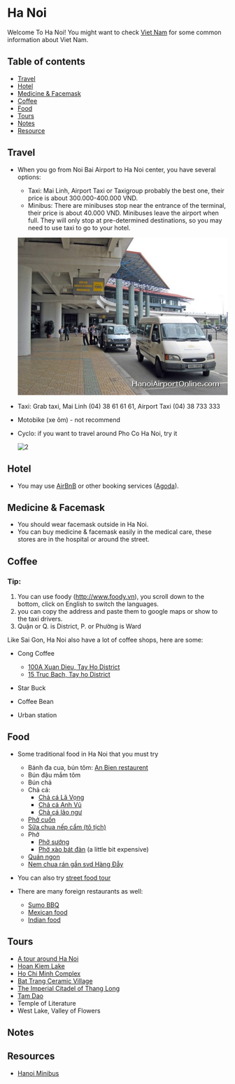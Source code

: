 # Ha Noi

Welcome To Ha Noi! You might want to check [Viet Nam](..) for some
common information about Viet Nam.

## Table of contents

- [Travel](#travel)
- [Hotel](#hotel)
- [Medicine & Facemask](#medicine--face-mask)
- [Coffee](#coffee)
- [Food](#food)
- [Tours](#tours)
- [Notes](#notes)
- [Resource](#resources)

## Travel

- When you go from Noi Bai Airport to Ha Noi center, you have several options:
  + Taxi: Mai Linh, Airport Taxi or Taxigroup probably the best one, their price
  is about 300.000-400.000 VND.
  + Minibus: There are minibuses stop near the entrance of the terminal, their
  price is about 40.000 VND. Minibuses leave the airport when full. They will
  only stop at pre-determined destinations, so you may need to use taxi to go to your
  hotel.

  ![1](https://github.com/hieuk09/place_i_know/blob/master/images/minibus.jpg)

- Taxi: Grab taxi, Mai Linh (04) 38 61 61 61, Airport Taxi (04) 38 733 333
- Motobike (xe ôm) - not recommend
- Cyclo: if you want to travel around Pho Co Ha Noi, try it

  ![2](http://www.allvietnam.com/wp-content/uploads/2015/04/xich-lo.jpg)

## Hotel

- You may use [AirBnB](www.airbnb.com) or other booking services
([Agoda](http://www.agoda.com/)).

## Medicine & Facemask

- You should wear facemask outside in Ha Noi.
- You can buy medicine & facemask easily in the medical care, these stores are
in the hospital or around the street.

## Coffee

### Tip:

1. You can use foody (http://www.foody.vn), you scroll down to the bottom, click on English to switch the languages.
2. you can copy the address and paste them to google maps or show to the taxi drivers.
3. Quận or Q. is District, P. or Phường is Ward

Like Sai Gon, Ha Noi also have a lot of coffee shops, here are some:

- Cong Coffee
  + [100A Xuan Dieu, Tay Ho District](http://www.foody.vn/ha-noi/cong-caphe-xuan-dieu)
  + [15 Truc Bach, Tay ho District](http://www.tripadvisor.co.uk/Restaurant_Review-g293924-d7299113-Reviews-Cong_caphe-Hanoi.html)

- Star Buck

- Coffee Bean

- Urban station

## Food

- Some traditional food in Ha Noi that you must try
  + Bánh đa cua, bún tôm: [An Bien restaurent](http://www.foody.vn/ha-noi/an-bien-banh-da-cua)
  + Bún đậu mắm tôm
  + Bún chả
  + Chả cá:
    * [Chả cá Lã Vọng](http://www.tripadvisor.com.vn/Restaurant_Review-g293924-d808374-Reviews-Cha_Ca_La_Vong-Hanoi.html)
    * [Chả cá Anh Vũ](http://www.tripadvisor.com.vn/Restaurant_Review-g293924-d3778660-Reviews-Cha_Ca_Anh_Vu-Hanoi.html)
    * [Chả cá lão ngư](http://www.foody.vn/ha-noi/lao-ngu-cha-ca)
  + [Phở cuốn](http://www.foody.vn/ha-noi/pho-cuon-huong-mai)
  + [Sữa chua nếp cẩm (tô tịch)](http://diachiso.vn/ha-noi/hoan-kiem/to-tich)
  + Phở
    * [Phở sướng](http://www.foody.vn/ha-noi/pho-suong-nguyen-hong)
    * [Phở xào bát đàn](http://www.foody.vn/ha-noi/pho-xao-phu-my-bat-dan) (a little bit expensive)
  + [Quán ngon](http://www.foody.vn/ha-noi/nha-hang-ngon)
  + [Nem chua rán gần svd Hàng Đẫy](https://www.facebook.com/pages/Nem-Chua-R%C3%A1n-S%C3%A2n-V%E1%BA%ADn-%C4%90%E1%BB%99ng-H%C3%A0ng-%C4%90%E1%BA%ABy/281219255233627)


- You can also try [street food tour](http://www.tripadvisor.com.vn/Attraction_Review-g293924-d5583955-Reviews-Hanoi_Street_Food_Tour-Hanoi.html)
- There are many foreign restaurants as well:
  + [Sumo BBQ](http://www.tripadvisor.com.vn/Restaurant_Review-g293925-d2403757-Reviews-Sumo_BBQ-Ho_Chi_Minh_City.html)
  + [Mexican food](http://www.tripadvisor.com.vn/Restaurant_Review-g293924-d4942562-Reviews-Latino_Restaurant_Tapas_Bar-Hanoi.html)
  + [Indian food](http://www.foody.vn/ha-noi/namaste-hanoi-am-thuc-an-do)

## Tours

- [A tour around Ha Noi](https://www.triip.me/ha-noi/hanoi-big-city-tour-448/)
- [Hoan Kiem Lake](https://www.triip.me/ha-noi/a-small-tour-around-sword-lake-522/)
- [Ho Chi Minh Complex](https://www.triip.me/ha-noi/discover-ho-chi-minh-complex-and-hanoi-exotic-food-1897/)
- [Bat Trang Ceramic Village](https://www.triip.me/ha-noi/one-day-in-bat-trang-ceramic-village-571/)
- [The Imperial Citadel of Thang Long](https://www.triip.me/ha-noi/the-imperial-citadel-of-thang-long-ha-noi-a-world-heritage-site-7567/)
- [Tam Dao](https://www.triip.me/ha-noi/tam-dao-be-in-nature-and-refresh-487/)
- Temple of Literature
- West Lake, Valley of Flowers

## Notes

## Resources

- [Hanoi Minibus](http://www.hanoiairportonline.com/hanoi-airport-minibus/)
